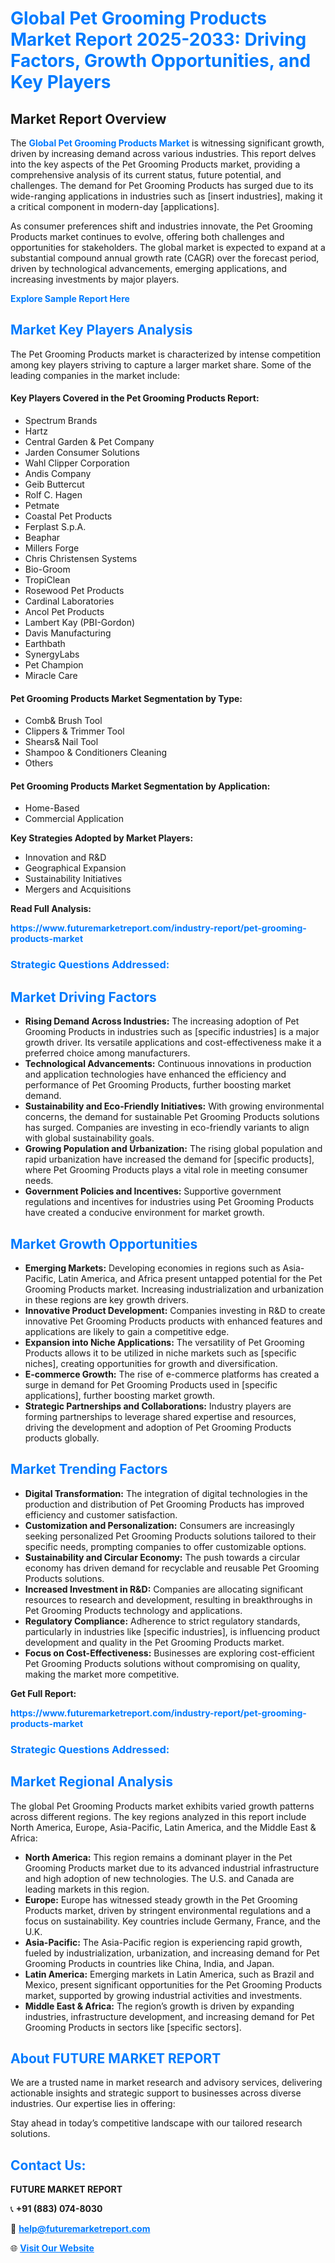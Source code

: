 <h1 style="color: #007BFF;">Global Pet Grooming Products Market Report 2025-2033: Driving Factors, Growth Opportunities, and Key Players</h1>

<section id="overview">
<h2>Market Report Overview</h2>
<p>The <a href="https://www.futuremarketreport.com/industry-report/pet-grooming-products-market" style="color: #007BFF; text-decoration: none;"><strong>Global Pet Grooming Products Market</strong></a> is witnessing significant growth, driven by increasing demand across various industries. This report delves into the key aspects of the Pet Grooming Products market, providing a comprehensive analysis of its current status, future potential, and challenges. The demand for Pet Grooming Products has surged due to its wide-ranging applications in industries such as [insert industries], making it a critical component in modern-day [applications].</p>
<p>As consumer preferences shift and industries innovate, the Pet Grooming Products market continues to evolve, offering both challenges and opportunities for stakeholders. The global market is expected to expand at a substantial compound annual growth rate (CAGR) over the forecast period, driven by technological advancements, emerging applications, and increasing investments by major players.</p>
</section>

<section id="overview">
<p><a href="https://www.futuremarketreport.com/request-sample/reportId=28136" style="color: #007BFF; text-decoration: none;"><strong>Explore Sample Report Here</strong></a></p>
</section>

<section id="key-players">
<h2 style="color: #007BFF;">Market Key Players Analysis</h2>
<p>The Pet Grooming Products market is characterized by intense competition among key players striving to capture a larger market share. Some of the leading companies in the market include:</p>
<h4>Key Players Covered in the Pet Grooming Products Report:</h4>
<ul><li>Spectrum Brands</li><li>Hartz</li><li>Central Garden &amp; Pet Company</li><li>Jarden Consumer Solutions</li><li>Wahl Clipper Corporation</li><li>Andis Company</li><li>Geib Buttercut</li><li>Rolf C. Hagen</li><li>Petmate</li><li>Coastal Pet Products</li><li>Ferplast S.p.A.</li><li>Beaphar</li><li>Millers Forge</li><li>Chris Christensen Systems</li><li>Bio-Groom</li><li>TropiClean</li><li>Rosewood Pet Products</li><li>Cardinal Laboratories</li><li>Ancol Pet Products</li><li>Lambert Kay (PBI-Gordon)</li><li>Davis Manufacturing</li><li>Earthbath</li><li>SynergyLabs</li><li>Pet Champion</li><li>Miracle Care</li></ul>
<h4>Pet Grooming Products Market Segmentation by Type:</h4>
<ul><li>Comb&amp; Brush Tool</li><li>Clippers &amp; Trimmer Tool</li><li>Shears&amp; Nail Tool</li><li>Shampoo &amp; Conditioners Cleaning</li><li>Others</li></ul>

<h4>Pet Grooming Products Market Segmentation by Application:</h4>
<ul><li>Home-Based</li><li>Commercial Application</li></ul>
<p><strong>Key Strategies Adopted by Market Players:</strong></p>
<ul>
<li>Innovation and R&D</li>
<li>Geographical Expansion</li>
<li>Sustainability Initiatives</li>
<li>Mergers and Acquisitions</li>
</ul>
</section>

<section>
<p><strong>Read Full Analysis: </strong></p><a href="https://www.futuremarketreport.com/industry-report/pet-grooming-products-market" style="color: #007BFF; text-decoration: none;"><strong>https://www.futuremarketreport.com/industry-report/pet-grooming-products-market</strong></a>
<h3 style="color: #007BFF;">Strategic Questions Addressed:</h3>
</section>

<section id="driving-factors">
<h2 style="color: #007BFF;">Market Driving Factors</h2>
<ul>
<li><strong>Rising Demand Across Industries:</strong> The increasing adoption of Pet Grooming Products in industries such as [specific industries] is a major growth driver. Its versatile applications and cost-effectiveness make it a preferred choice among manufacturers.</li>
<li><strong>Technological Advancements:</strong> Continuous innovations in production and application technologies have enhanced the efficiency and performance of Pet Grooming Products, further boosting market demand.</li>
<li><strong>Sustainability and Eco-Friendly Initiatives:</strong> With growing environmental concerns, the demand for sustainable Pet Grooming Products solutions has surged. Companies are investing in eco-friendly variants to align with global sustainability goals.</li>
<li><strong>Growing Population and Urbanization:</strong> The rising global population and rapid urbanization have increased the demand for [specific products], where Pet Grooming Products plays a vital role in meeting consumer needs.</li>
<li><strong>Government Policies and Incentives:</strong> Supportive government regulations and incentives for industries using Pet Grooming Products have created a conducive environment for market growth.</li>
</ul>
</section>

<section id="growth-opportunities">
<h2 style="color: #007BFF;">Market Growth Opportunities</h2>
<ul>
<li><strong>Emerging Markets:</strong> Developing economies in regions such as Asia-Pacific, Latin America, and Africa present untapped potential for the Pet Grooming Products market. Increasing industrialization and urbanization in these regions are key growth drivers.</li>
<li><strong>Innovative Product Development:</strong> Companies investing in R&D to create innovative Pet Grooming Products products with enhanced features and applications are likely to gain a competitive edge.</li>
<li><strong>Expansion into Niche Applications:</strong> The versatility of Pet Grooming Products allows it to be utilized in niche markets such as [specific niches], creating opportunities for growth and diversification.</li>
<li><strong>E-commerce Growth:</strong> The rise of e-commerce platforms has created a surge in demand for Pet Grooming Products used in [specific applications], further boosting market growth.</li>
<li><strong>Strategic Partnerships and Collaborations:</strong> Industry players are forming partnerships to leverage shared expertise and resources, driving the development and adoption of Pet Grooming Products products globally.</li>
</ul>
</section>

<section id="trending-factors">
<h2 style="color: #007BFF;">Market Trending Factors</h2>
<ul>
<li><strong>Digital Transformation:</strong> The integration of digital technologies in the production and distribution of Pet Grooming Products has improved efficiency and customer satisfaction.</li>
<li><strong>Customization and Personalization:</strong> Consumers are increasingly seeking personalized Pet Grooming Products solutions tailored to their specific needs, prompting companies to offer customizable options.</li>
<li><strong>Sustainability and Circular Economy:</strong> The push towards a circular economy has driven demand for recyclable and reusable Pet Grooming Products solutions.</li>
<li><strong>Increased Investment in R&D:</strong> Companies are allocating significant resources to research and development, resulting in breakthroughs in Pet Grooming Products technology and applications.</li>
<li><strong>Regulatory Compliance:</strong> Adherence to strict regulatory standards, particularly in industries like [specific industries], is influencing product development and quality in the Pet Grooming Products market.</li>
<li><strong>Focus on Cost-Effectiveness:</strong> Businesses are exploring cost-efficient Pet Grooming Products solutions without compromising on quality, making the market more competitive.</li>
</ul>
</section>

<section>
<p><strong>Get Full Report: </strong></p><a href="https://www.futuremarketreport.com/industry-report/pet-grooming-products-market" style="color: #007BFF; text-decoration: none;"><strong>https://www.futuremarketreport.com/industry-report/pet-grooming-products-market</strong></a>
<h3 style="color: #007BFF;">Strategic Questions Addressed:</h3>
</section>


<section id="regional-analysis">
<h2 style="color: #007BFF;">Market Regional Analysis</h2>
<p>The global Pet Grooming Products market exhibits varied growth patterns across different regions. The key regions analyzed in this report include North America, Europe, Asia-Pacific, Latin America, and the Middle East & Africa:</p>
<ul>
<li><strong>North America:</strong> This region remains a dominant player in the Pet Grooming Products market due to its advanced industrial infrastructure and high adoption of new technologies. The U.S. and Canada are leading markets in this region.</li>
<li><strong>Europe:</strong> Europe has witnessed steady growth in the Pet Grooming Products market, driven by stringent environmental regulations and a focus on sustainability. Key countries include Germany, France, and the U.K.</li>
<li><strong>Asia-Pacific:</strong> The Asia-Pacific region is experiencing rapid growth, fueled by industrialization, urbanization, and increasing demand for Pet Grooming Products in countries like China, India, and Japan.</li>
<li><strong>Latin America:</strong> Emerging markets in Latin America, such as Brazil and Mexico, present significant opportunities for the Pet Grooming Products market, supported by growing industrial activities and investments.</li>
<li><strong>Middle East & Africa:</strong> The region’s growth is driven by expanding industries, infrastructure development, and increasing demand for Pet Grooming Products in sectors like [specific sectors].</li>
</ul>
</section>

<footer>
<h2 style="color: #007BFF;">About FUTURE MARKET REPORT</h2>
<p>We are a trusted name in market research and advisory services, delivering actionable insights and strategic support to businesses across diverse industries. Our expertise lies in offering:</p>

<p>Stay ahead in today’s competitive landscape with our tailored research solutions.</p>

<h2 style="color: #007BFF;">Contact Us:</h2>
<p><strong>FUTURE MARKET REPORT</strong></p>
<p>📞 <strong>+91 (883) 074-8030</strong></p>
<p>📧 <strong><a href="mailto:help@futuremarketreport.com" style="color: #007BFF;">help@futuremarketreport.com</a></strong></p>
<p>🌐 <strong><a href="https://www.futuremarketreport.com/" style="color: #007BFF;">Visit Our Website</a></strong></p>
</footer>